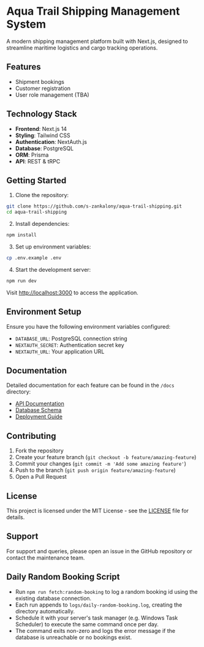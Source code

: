# Aqua Trail Shipping Management System

A modern shipping management platform built with Next.js, designed to streamline maritime logistics and cargo tracking operations.

## Features

- Shipment bookings
- Customer registration
- User role management (TBA)

## Technology Stack

- **Frontend**: Next.js 14
- **Styling**: Tailwind CSS
- **Authentication**: NextAuth.js
- **Database**: PostgreSQL
- **ORM**: Prisma
- **API**: REST & tRPC

## Getting Started

1. Clone the repository:

```bash
git clone https://github.com/s-zankalony/aqua-trail-shipping.git
cd aqua-trail-shipping
```

2. Install dependencies:

```bash
npm install
```

3. Set up environment variables:

```bash
cp .env.example .env
```

4. Start the development server:

```bash
npm run dev
```

Visit [http://localhost:3000](http://localhost:3000) to access the application.

## Environment Setup

Ensure you have the following environment variables configured:

- `DATABASE_URL`: PostgreSQL connection string
- `NEXTAUTH_SECRET`: Authentication secret key
- `NEXTAUTH_URL`: Your application URL

## Documentation

Detailed documentation for each feature can be found in the `/docs` directory:

- [API Documentation](docs/api.md)
- [Database Schema](docs/schema.md)
- [Deployment Guide](docs/deployment.md)

## Contributing

1. Fork the repository
2. Create your feature branch (`git checkout -b feature/amazing-feature`)
3. Commit your changes (`git commit -m 'Add some amazing feature'`)
4. Push to the branch (`git push origin feature/amazing-feature`)
5. Open a Pull Request

## License

This project is licensed under the MIT License - see the [LICENSE](LICENSE) file for details.

## Support

For support and queries, please open an issue in the GitHub repository or contact the maintenance team.

## Daily Random Booking Script

- Run `npm run fetch:random-booking` to log a random booking id using the existing database connection.
- Each run appends to `logs/daily-random-booking.log`, creating the directory automatically.
- Schedule it with your server's task manager (e.g. Windows Task Scheduler) to execute the same command once per day.
- The command exits non-zero and logs the error message if the database is unreachable or no bookings exist.
